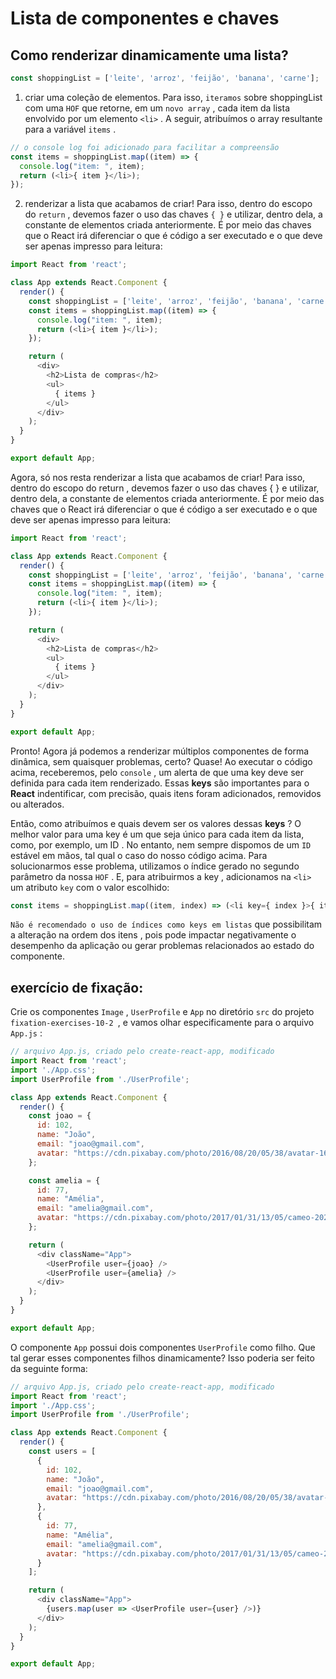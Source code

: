 # Lista de componentes e chaves

## Como renderizar dinamicamente uma lista?
```javascript
const shoppingList = ['leite', 'arroz', 'feijão', 'banana', 'carne'];
```

1. criar uma coleção de elementos.
Para isso, `iteramos` sobre shoppingList com uma `HOF` que retorne, em um `novo array` , cada item da lista envolvido por um elemento `<li>` . A seguir, atribuímos o array resultante para a variável `items` .
```javascript
// o console log foi adicionado para facilitar a compreensão
const items = shoppingList.map((item) => {
  console.log("item: ", item);
  return (<li>{ item }</li>);
});
```

2. renderizar a lista que acabamos de criar! 
Para isso, dentro do escopo do `return` , devemos fazer o uso das chaves `{ }` e utilizar, dentro dela, a constante de elementos criada anteriormente. É por meio das chaves que o React irá diferenciar o que é código a ser executado e o que deve ser apenas impresso para leitura:
```javascript
import React from 'react';

class App extends React.Component {
  render() {
    const shoppingList = ['leite', 'arroz', 'feijão', 'banana', 'carne'];
    const items = shoppingList.map((item) => {
      console.log("item: ", item);
      return (<li>{ item }</li>);
    });

    return (
      <div>
        <h2>Lista de compras</h2>
        <ul>
          { items }
        </ul>
      </div>
    );
  }
}

export default App;
```

Agora, só nos resta renderizar a lista que acabamos de criar! Para isso, dentro do escopo do return , devemos fazer o uso das chaves { } e utilizar, dentro dela, a constante de elementos criada anteriormente. É por meio das chaves que o React irá diferenciar o que é código a ser executado e o que deve ser apenas impresso para leitura:
```javascript
import React from 'react';

class App extends React.Component {
  render() {
    const shoppingList = ['leite', 'arroz', 'feijão', 'banana', 'carne'];
    const items = shoppingList.map((item) => {
      console.log("item: ", item);
      return (<li>{ item }</li>);
    });

    return (
      <div>
        <h2>Lista de compras</h2>
        <ul>
          { items }
        </ul>
      </div>
    );
  }
}

export default App;
```

Pronto! Agora já podemos a renderizar múltiplos componentes de forma dinâmica, sem quaisquer problemas, certo? Quase! Ao executar o código acima, receberemos, pelo `console` , um alerta de que uma key deve ser definida para cada item renderizado. Essas **keys** são importantes para o **React** indentificar, com precisão, quais itens foram adicionados, removidos ou alterados.

Então, como atribuímos e quais devem ser os valores dessas **keys** ? O melhor valor para uma key é um que seja único para cada item da lista, como, por exemplo, um ID . No entanto, nem sempre dispomos de um `ID` estável em mãos, tal qual o caso do nosso código acima. Para solucionarmos esse problema, utilizamos o índice gerado no segundo parâmetro da nossa `HOF` . E, para atribuirmos a key , adicionamos na `<li>` um atributo `key` com o valor escolhido:
```javascript
const items = shoppingList.map((item, index) => (<li key={ index }>{ item }</li>));
```

`Não é recomendado o uso de índices como keys em listas` que possibilitam a alteração na ordem dos itens , pois pode impactar negativamente o desempenho da aplicação ou gerar problemas relacionados ao estado do componente.


## exercício de fixação:
Crie os componentes `Image` , `UserProfile` e `App` no diretório `src` do projeto `fixation-exercises-10-2 `, e vamos olhar especificamente para o arquivo `App.js` :
```javascript
// arquivo App.js, criado pelo create-react-app, modificado
import React from 'react';
import './App.css';
import UserProfile from './UserProfile';

class App extends React.Component {
  render() {
    const joao = {
      id: 102,
      name: "João",
      email: "joao@gmail.com",
      avatar: "https://cdn.pixabay.com/photo/2016/08/20/05/38/avatar-1606916_640.png"
    };

    const amelia = {
      id: 77,
      name: "Amélia",
      email: "amelia@gmail.com",
      avatar: "https://cdn.pixabay.com/photo/2017/01/31/13/05/cameo-2023867_640.png"
    };

    return (
      <div className="App">
        <UserProfile user={joao} />
        <UserProfile user={amelia} />
      </div>
    );
  }
}

export default App;
```

O componente `App` possui dois componentes `UserProfile` como filho. Que tal gerar esses componentes filhos dinamicamente? Isso poderia ser feito da seguinte forma:
```javascript
// arquivo App.js, criado pelo create-react-app, modificado
import React from 'react';
import './App.css';
import UserProfile from './UserProfile';

class App extends React.Component {
  render() {
    const users = [
      {
        id: 102,
        name: "João",
        email: "joao@gmail.com",
        avatar: "https://cdn.pixabay.com/photo/2016/08/20/05/38/avatar-1606916_640.png"
      },
      {
        id: 77,
        name: "Amélia",
        email: "amelia@gmail.com",
        avatar: "https://cdn.pixabay.com/photo/2017/01/31/13/05/cameo-2023867_640.png"
      }
    ];

    return (
      <div className="App">
        {users.map(user => <UserProfile user={user} />)}
      </div>
    );
  }
}

export default App;
```


